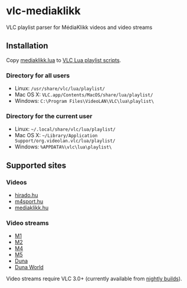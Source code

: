 # vlc-mediaklikk
VLC playlist parser for MédiaKlikk videos and video streams

## Installation
Copy [mediaklikk.lua](mediaklikk.lua) to [VLC Lua playlist scripts](https://wiki.videolan.org/Documentation:Building_Lua_Playlist_Scripts/#Introduction).

### Directory for all users
* Linux: `/usr/share/vlc/lua/playlist/`
* Mac OS X: `VLC.app/Contents/MacOS/share/lua/playlist/`
* Windows: `C:\Program Files\VideoLAN\VLC\lua\playlist\`

### Directory for the current user
* Linux: `~/.local/share/vlc/lua/playlist/`
* Mac OS X: `~/Library/Application Support/org.videolan.vlc/lua/playlist/`
* Windows: `%APPDATA%\vlc\lua\playlist\`

## Supported sites

### Videos
* [hirado.hu](https://www.hirado.hu/)
* [m4sport.hu](https://www.m4sport.hu/)
* [mediaklikk.hu](https://www.mediaklikk.hu/)

### Video streams
* [M1](https://www.mediaklikk.hu/m1-elo)
* [M2](https://www.mediaklikk.hu/m2-elo)
* [M4](https://www.mediaklikk.hu/m4-elo)
* [M5](https://www.mediaklikk.hu/m5-elo)
* [Duna](https://www.mediaklikk.hu/duna-elo)
* [Duna World](https://www.mediaklikk.hu/duna-world-elo)

Video streams require VLC 3.0+ (currently available from [nightly builds](https://nightlies.videolan.org/)).

